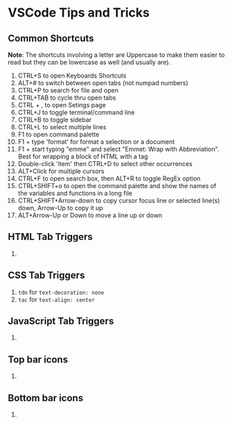 # VSCode Tips and Tricks

## Common Shortcuts

**Note**: The shortcuts involving a letter are Uppercase to make them easier to read but they can be lowercase as well (and usually are).

1. CTRL+S to open Keyboards Shortcuts
1. ALT+# to switch between open tabs (not numpad numbers)
1. CTRL+P to search for file and open
1. CTRL+TAB to cycle thru open tabs
1. CTRL + , to open Setings page
1. CTRL+J to toggle terminal/command line
1. CTRL+B to toggle sidebar
1. CTRL+L to select multiple lines
1. F1 to open command palette
1. F1 + type 'format' for format a selection or a document
1. F1 + start typing "emme" and select "Emmet: Wrap with Abbreviation". Best for wrapping a block of HTML with a tag
1. Double-click 'item' then CTRL+D to select other occurrences
1. ALT+Click for multiple cursors
1. CTRL+F to open search box, then ALT+R to toggle RegEx option
1. CTRL+SHIFT+o to open the command palette and show the names of the variables and functions in a long file
1. CTRL+SHIFT+Arrow-down to copy cursor focus line or selected line(s) down, Arrow-Up to copy it up
1. ALT+Arrow-Up or Down to move a line up or down

## HTML Tab Triggers

1.

## CSS Tab Triggers

1. `tdn` for `text-decoration: none`
1. `tac` for `text-align: center`

## JavaScript Tab Triggers

1.

## Top bar icons

1.

## Bottom bar icons

1.
